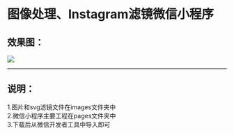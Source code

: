 # 图像处理、Instagram滤镜微信小程序

## 效果图：

![](https://github.com/RainFZY/instagram-Filter-Mini-Program/blob/master/images/preview_image.jpg)


-----------------------------------------------------------------------------------------------------------------------------------

## 说明：  
1.图片和svg滤镜文件在images文件夹中  
2.微信小程序主要工程在pages文件夹中  
3.下载后从微信开发者工具中导入即可  

